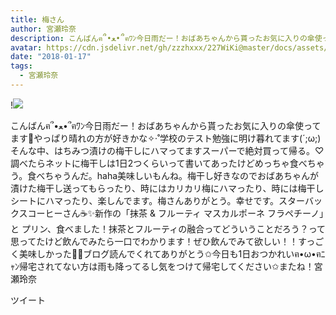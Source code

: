 ```yaml
---
title: 梅さん
author: 宮瀬玲奈
description: こんばんฅ՞•ﻌ•՞ฅﾜﾝ今日雨だー！おばあちゃんから貰ったお気に入りの傘使ってます💓やっぱり晴れの方が好きかな✧‧˚学校のテスト勉強に明け暮れてます(´;ω;)そんな中、はちみつ漬けの梅干しにハマってますスーパーで...
avatar: https://cdn.jsdelivr.net/gh/zzzhxxx/227WiKi@master/docs/assets/photo/avatar/reina.jpg
date: "2018-01-17"
tags:
  - 宮瀬玲奈
---
```


!![](https://cdn.jsdelivr.net/gh/zzzhxxx/227WiKi-image@master/blog-image/reina-2018-01-17_1.jpg)


こんばんฅ՞•ﻌ•՞ฅﾜﾝ今日雨だー！おばあちゃんから貰ったお気に入りの傘使ってます💓やっぱり晴れの方が好きかな✧‧˚学校のテスト勉強に明け暮れてます(´;ω;)そんな中、はちみつ漬けの梅干しにハマってますスーパーで絶対買って帰る。♡調べたらネットに梅干しは1日2つくらいって書いてあったけどめっちゃ食べちゃう。食べちゃうんだ。haha美味しいもんね。梅干し好きなのでおばあちゃんが漬けた梅干し送ってもらったり、時にはカリカリ梅にハマったり、時には梅干しシートにハマったり、楽しんでます。梅さんありがとう。幸せです。スターバックスコーヒーさん☕✨新作の「抹茶 & フルーティ マスカルポーネ フラペチーノ」と プリン、食べました！抹茶とフルーティの融合ってどういうことだろう？って思ってたけど飲んでみたら一口でわかります！ぜひ飲んでみて欲しい！！すっごく美味しかった💓💓ブログ読んでくれてありがとう✩今日も1日おつかれいฅ•ω•ฅﾆｬﾝ帰宅されてない方は雨も降ってるし気をつけて帰宅してください✩またね！宮瀬玲奈


ツイート




